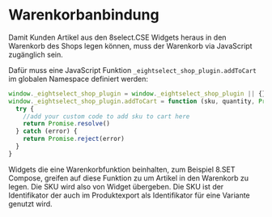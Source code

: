 # Warenkorbanbindung

Damit Kunden Artikel aus den 8select.CSE Widgets heraus in den Warenkorb des Shops legen können, muss der Warenkorb via JavaScript zugänglich sein.

Dafür muss eine JavaScript Funktion `_eightselect_shop_plugin.addToCart` im globalen Namespace definiert werden:

```javascript
window._eightselect_shop_plugin = window._eightselect_shop_plugin || {}
window._eightselect_shop_plugin.addToCart = function (sku, quantity, Promise) {
  try {
    //add your custom code to add sku to cart here
    return Promise.resolve()
  } catch (error) {
    return Promise.reject(error)
  }
}
```

Widgets die eine Warenkorbfunktion beinhalten, zum Beispiel 8.SET Compose, greifen auf diese Funktion zu um Artikel in den Warenkorb zu legen. Die SKU wird also von Widget übergeben. Die SKU ist der Identifikator der auch im Produktexport als Identifikator für eine Variante genutzt wird.



